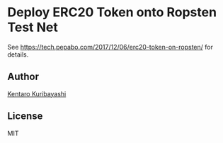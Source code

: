 # Deploy ERC20 Token onto Ropsten Test Net

See https://tech.pepabo.com/2017/12/06/erc20-token-on-ropsten/ for details.

## Author

[Kentaro Kuribayashi](https://kentarok.org)

## License

MIT
